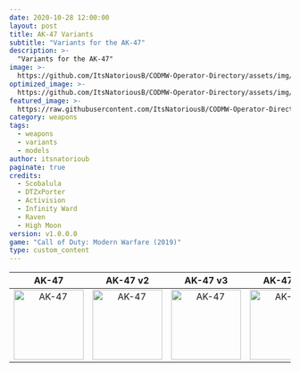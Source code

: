 ```yaml
---
date: 2020-10-28 12:00:00
layout: post
title: AK-47 Variants
subtitle: "Variants for the AK-47"
description: >-
  "Variants for the AK-47"
image: >-
  https://github.com/ItsNatoriousB/CODMW-Operator-Directory/assets/img/ui_loot_weapon_ar_akilo47.png
optimized_image: >-
  https://github.com/ItsNatoriousB/CODMW-Operator-Directory/assets/img/ui_loot_weapon_ar_akilo47.png
featured_image: >-
  https://raw.githubusercontent.com/ItsNatoriousB/CODMW-Operator-Directory/gh-pages/assets/img/ui_loot_weapon_ar_akilo47.png
category: weapons
tags:
  - weapons
  - variants
  - models
author: itsnatorioub
paginate: true
credits:
  - Scobalula
  - DTZxPorter
  - Activision
  - Infinity Ward
  - Raven
  - High Moon
version: v1.0.0.0
game: "Call of Duty: Modern Warfare (2019)"
type: custom_content
---
```


| AK-47 | AK-47 v2 | AK-47 v3 | AK-47 v4 |
| :---: | :---: | :---: | :---: |
| <img width="125" alt="AK-47" src="/CODMW-Operator-Directory/assets/img/ui_loot_weapon_ar_akilo47.png"> | <img width="125" alt="AK-47" src="/CODMW-Operator-Directory/assets/img/ui_loot_weapon_ar_akilo47_v2.png"> | <img width="125" alt="AK-47" src="/CODMW-Operator-Directory/assets/img/ui_loot_weapon_ar_akilo47_v3.png"> | <img width="125" alt="AK-47" src="/CODMW-Operator-Directory/assets/img/ui_loot_weapon_ar_akilo47_v4.png"> |
